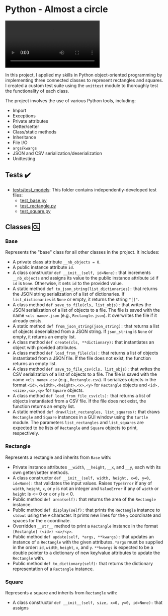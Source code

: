# Python - Almost a circle

![Circle](https://s3.amazonaws.com/intranet-projects-files/holbertonschool-higher-level_programming+/331/giphy.mp4)

In this project, I applied my skills in Python object-oriented programming by implementing three connected classes to represent rectangles and squares. I created a custom test suite using the `unittest` module to thoroughly test the functionality of each class.

The project involves the use of various Python tools, including:
* Import
* Exceptions
* Private attributes
* Getter/setter
* Class/static methods
* Inheritance
* File I/O
* `args`/`kwargs`
* JSON and CSV serialization/deserialization
* Unittesting

## Tests :heavy_check_mark:

* [tests/test_models](./tests/test_models): This folder contains independently-developed test files:
  * [test_base.py](./tests/test_models/test_base.py)
  * [test_rectangle.py](./tests/test_models/test_rectangle.py)
  * [test_square.py](./tests/test_models/test_square.py)

## Classes :cl:

### Base
Represents the "base" class for all other classes in the project. It includes:

* A private class attribute `__nb_objects = 0`.
* A public instance attribute `id`.
* A class constructor `def __init__(self, id=None):` that increments `__nb_objects` and assigns its value to the public instance attribute `id` if `id` is `None`. Otherwise, it sets `id` to the provided value.
* A static method `def to_json_string(list_dictionaries):` that returns the JSON string serialization of a list of dictionaries. If `list_dictionaries` is `None` or empty, it returns the string `"[]"`.
* A class method `def save_to_file(cls, list_objs):` that writes the JSON serialization of a list of objects to a file. The file is saved with the name `<cls name>.json` (e.g., `Rectangle.json`). It overwrites the file if it already exists.
* A static method `def from_json_string(json_string):` that returns a list of objects deserialized from a JSON string. If `json_string` is `None` or empty, it returns an empty list.
* A class method `def create(cls, **dictionary):` that instantiates an object with provided attributes.
* A class method `def load_from_file(cls):` that returns a list of objects instantiated from a JSON file. If the file does not exist, the function returns an empty list.
* A class method `def save_to_file_csv(cls, list_objs):` that writes the CSV serialization of a list of objects to a file. The file is saved with the name `<cls name>.csv` (e.g., `Rectangle.csv`). It serializes objects in the format `<id>,<width>,<height>,<x>,<y>` for `Rectangle` objects and `<id>,<size>,<x>,<y>` for `Square` objects.
* A class method `def load_from_file_csv(cls):` that returns a list of objects instantiated from a CSV file. If the file does not exist, the function returns an empty list.
* A static method `def draw(list_rectangles, list_squares):` that draws `Rectangle` and `Square` instances in a GUI window using the `turtle` module. The parameters `list_rectangles` and `list_squares` are expected to be lists of `Rectangle` and `Square` objects to print, respectively.

### Rectangle
Represents a rectangle and inherits from `Base` with:

* Private instance attributes `__width`, `__height`, `__x`, and `__y`, each with its own getter/setter methods.
* A class constructor `def __init__(self, width, height, x=0, y=0, id=None):` that validates the input values. Raises `TypeError` if any of `width`, `height`, `x`, or `y` is not an integer and `ValueError` if any of `width` or `height` is <= 0 or `x` or `y` is < 0.
* Public method `def area(self):` that returns the area of the `Rectangle` instance.
* Public method `def display(self):` that prints the `Rectangle` instance to `stdout` using the `#` character. It prints new lines for the `y` coordinate and spaces for the `x` coordinate.
* Overridden `__str__` method to print a `Rectangle` instance in the format `[Rectangle] (<id>) <x>/<y>`.
* Public method `def update(self, *args, **kwargs):` that updates an instance of a `Rectangle` with the given attributes. `*args` must be supplied in the order: `id`, `width`, `height`, `x`, and `y`. `**kwargs` is expected to be a double pointer to a dictionary of new key/value attributes to update the `Rectangle` with.
* Public method `def to_dictionary(self):` that returns the dictionary representation of a `Rectangle` instance.

### Square
Represents a square and inherits from `Rectangle` with:

* A class constructor `def __init__(self, size, x=0, y=0, id=None):` that assigns

